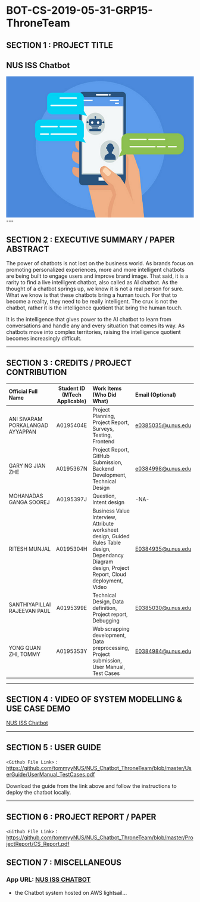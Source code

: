 # BOT-CS-2019-05-31-GRP15-ThroneTeam

## SECTION 1 : PROJECT TITLE
## NUS ISS Chatbot
<img src="Miscellaneous/picture1.png"
     style="float: left; margin-right: 0px;" />

<br>
---

## SECTION 2 : EXECUTIVE SUMMARY / PAPER ABSTRACT

The power of chatbots is not lost on the business world. As brands focus on promoting personalized experiences, more and more intelligent chatbots are being built to engage users and improve brand image. That said, it is a rarity to find a live intelligent chatbot, also called as AI chatbot. As the thought of a chatbot springs up, we know it is not a real person for sure. What we know is that these chatbots bring a human touch. For that to become a reality, they need to be really intelligent. The crux is not the chatbot, rather it is the intelligence quotient that bring the human touch.

It is the intelligence that gives power to the AI chatbot to learn from conversations and handle any and every situation that comes its way. As chatbots move into complex territories, raising the intelligence quotient becomes increasingly difficult.

---

## SECTION 3 : CREDITS / PROJECT CONTRIBUTION

| Official Full Name  | Student ID (MTech Applicable)  | Work Items (Who Did What) | Email (Optional) |
| :------------ |:---------------:| :-----| :-----|
| ANI SIVARAM PORKALANGAD AYYAPPAN | A0195404E | Project Planning, Project Report, Surveys, Testing, Frontend | e0385035@u.nus.edu |
| GARY NG JIAN ZHE | A0195367N | Project Report, GitHub Submission, Backend Development, Technical Design | e0384998@u.nus.edu |
| MOHANADAS GANGA SOOREJ | A0195397J | Question, Intent design | -NA- |
| RITESH MUNJAL | A0195304H | Business Value Interview, Attribute worksheet design, Guided Rules Table design, Dependancy Diagram design, Project Report, Cloud deployment, Video | E0384935@u.nus.edu |
| SANTHIYAPILLAI RAJEEVAN PAUL | A0195399E | Technical Design, Data definition, Project report, Debugging | E0385030@u.nus.edu |
| YONG QUAN ZHI, TOMMY | A0195353Y | Web scrapping development, Data preprocessing, Project submission, User Manual, Test Cases | E0384984@u.nus.edu |

---

## SECTION 4 : VIDEO OF SYSTEM MODELLING & USE CASE DEMO

[NUS ISS Chatbot](https://youtu.be/f1U27MisudE)


---

## SECTION 5 : USER GUIDE

`<Github File Link>` : <https://github.com/tommyyNUS/NUS_Chatbot_ThroneTeam/blob/master/UserGuide/UserManual_TestCases.pdf>

Download the guide from the link above and follow the instructions to deploy the chatbot locally.

---

## SECTION 6 : PROJECT REPORT / PAPER

`<Github File Link>` : <https://github.com/tommyyNUS/NUS_Chatbot_ThroneTeam/blob/master/ProjectReport/CS_Report.pdf>

## SECTION 7 : MISCELLANEOUS

### App URL: [NUS ISS CHATBOT](http://isschatbot.ga)
- the Chatbot system hosted on AWS lightsail...
